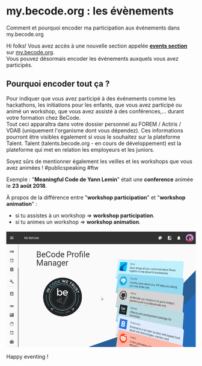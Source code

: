 # my.becode.org : les évènements
Comment et pourquoi encoder ma participation aux événements dans my.becode.org

Hi folks!
Vous avez accès à une nouvelle section appelée [**events section**](https://my.becode.org/eventusers) sur [my.becode.org](https://my.becode.org/eventusers).    
Vous pouvez désormais encoder les événements auxquels vous avez participés.


## Pourquoi encoder tout ça ?

Pour indiquer que vous avez participé à des événements comme les hackathons, les initiations pour les enfants, que vous avez participé ou animé un workshop, que vous avez assisté à des conférences,... durant votre formation chez BeCode.    
Tout ceci apparaîtra dans votre dossier personnel au FOREM / Actiris / VDAB (uniquement l'organisme dont vous dépendez). Ces informations pourront être visibles également si vous le souhaitez sur la plateforme Talent. Talent (talents.becode.org - en cours de développement) est la plateforme qui met en relation les employeurs et les juniors.

Soyez sûrs de mentionner également les veilles et les workshops que vous avez animées ! #publicspeaking #ftw

Exemple : "**Meaningful Code de Yann Lemin**" était une **conference** animée le **23 août 2018**.

À propos de la différence entre "**workshop participation**" et "**workshop animation**" :

- si tu assistes à un workshop => **workshop participation**.
- si tu animes un workshop => **workshop animation**.

![Comment ajouter un événement](img/mybecode-add-an-event.gif)

Happy eventing !
